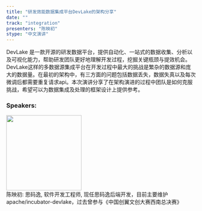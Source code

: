 ```yaml
---
title: "研发效能数据集成平台DevLake的架构分享"
date: "" 
track: "integration"
presenters: "陈映初"
stype: "中文演讲"
---
```

DevLake 是一款开源的研发数据平台，提供自动化、一站式的数据收集、分析以及可视化能力，帮助研发团队更好地理解开发过程，挖掘关键瓶颈与提效机会。
DevLake这样的多数据源集成平台在开发过程中最大的挑战是繁杂的数据源和庞大的数据量。在最初的架构中，有三方面的问题包括数据丢失，数据失真以及每次微调后都需要重复请求api。本次演讲分享了在架构演进的过程中团队是如何克服挑战，希望可以为数据集成及处理的框架设计上提供参考。
 ### Speakers: 
 <img src="images/speaker/1105.png" width="200" /><br>陈映初: 思码逸, 软件开发工程师, 现任思码逸后端开发，目前主要维护apache/incubator-devlake，过去曾参与《中国创翼文创大赛西南总决赛》
 